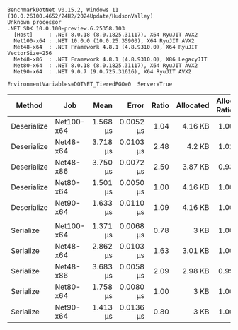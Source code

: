 ```

BenchmarkDotNet v0.15.2, Windows 11 (10.0.26100.4652/24H2/2024Update/HudsonValley)
Unknown processor
.NET SDK 10.0.100-preview.6.25358.103
  [Host]     : .NET 8.0.18 (8.0.1825.31117), X64 RyuJIT AVX2
  Net100-x64 : .NET 10.0.0 (10.0.25.35903), X64 RyuJIT AVX2
  Net48-x64  : .NET Framework 4.8.1 (4.8.9310.0), X64 RyuJIT VectorSize=256
  Net48-x86  : .NET Framework 4.8.1 (4.8.9310.0), X86 LegacyJIT
  Net80-x64  : .NET 8.0.18 (8.0.1825.31117), X64 RyuJIT AVX2
  Net90-x64  : .NET 9.0.7 (9.0.725.31616), X64 RyuJIT AVX2

EnvironmentVariables=DOTNET_TieredPGO=0  Server=True

```
| Method      | Job        |     Mean |     Error | Ratio | Allocated | Alloc Ratio |
|-------------|------------|---------:|----------:|------:|----------:|------------:|
| Deserialize | Net100-x64 | 1.568 μs | 0.0052 μs |  1.04 |   4.16 KB |        1.00 |
| Deserialize | Net48-x64  | 3.718 μs | 0.0103 μs |  2.48 |    4.2 KB |        1.01 |
| Deserialize | Net48-x86  | 3.750 μs | 0.0072 μs |  2.50 |   3.87 KB |        0.93 |
| Deserialize | Net80-x64  | 1.501 μs | 0.0050 μs |  1.00 |   4.16 KB |        1.00 |
| Deserialize | Net90-x64  | 1.633 μs | 0.0110 μs |  1.09 |   4.16 KB |        1.00 |
|             |            |          |           |       |           |             |
| Serialize   | Net100-x64 | 1.371 μs | 0.0068 μs |  0.78 |      3 KB |        1.00 |
| Serialize   | Net48-x64  | 2.862 μs | 0.0103 μs |  1.63 |   3.01 KB |        1.00 |
| Serialize   | Net48-x86  | 3.683 μs | 0.0058 μs |  2.09 |   2.98 KB |        0.99 |
| Serialize   | Net80-x64  | 1.758 μs | 0.0080 μs |  1.00 |      3 KB |        1.00 |
| Serialize   | Net90-x64  | 1.413 μs | 0.0136 μs |  0.80 |      3 KB |        1.00 |
